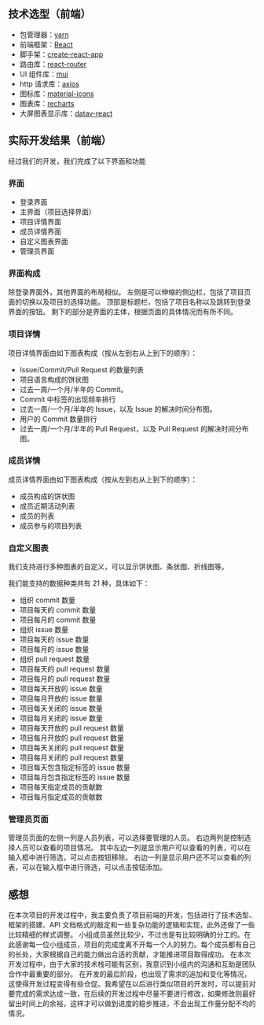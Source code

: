 ## 技术选型（前端）

- 包管理器：[yarn](https://yarnpkg.com/)
- 前端框架：[React](https://reactjs.org/)
- 脚手架：[create-react-app](https://create-react-app.dev/)
- 路由库：[react-router](https://reactrouter.com/)
- UI 组件库：[mui](https://mui.com)
- http 请求库：[axios](https://www.axios.com/)
- 图标库：[material-icons](https://material.io/icons/)
- 图表库：[recharts](https://recharts.org/)
- 大屏图表显示库：[datav-react](http://datav-react.jiaminghi.com)

## 实际开发结果（前端）

经过我们的开发，我们完成了以下界面和功能

### 界面

- 登录界面
- 主界面（项目选择界面）
- 项目详情界面
- 成员详情界面
- 自定义图表界面
- 管理员界面

### 界面构成

除登录界面外，其他界面的布局相似。
左侧是可以伸缩的侧边栏，包括了项目页面的切换以及项目的选择功能。
顶部是标题栏，包括了项目名称以及跳转到登录界面的按钮。
剩下的部分是界面的主体，根据页面的具体情况而有所不同。

### 项目详情

项目详情界面由如下图表构成（按从左到右从上到下的顺序）：

- Issue/Commit/Pull Request 的数量列表
- 项目语言构成的饼状图
- 过去一周/一个月/半年的 Commit。
- Commit 中标签的出现频率排行
- 过去一周/一个月/半年的 Issue，以及 Issue 的解决时间分布图。
- 用户的 Commit 数量排行
- 过去一周/一个月/半年的 Pull Request，以及 Pull Request 的解决时间分布图。

### 成员详情

成员详情界面由如下图表构成（按从左到右从上到下的顺序）：

- 成员构成的饼状图
- 成员近期活动列表
- 成员的列表
- 成员参与的项目列表

### 自定义图表

我们支持进行多种图表的自定义，可以显示饼状图、条状图、折线图等。

我们能支持的数据种类共有 21 种，具体如下：

- 组织 commit 数量
- 项目每天的 commit 数量
- 项目每月的 commit 数量
- 组织 issue 数量
- 项目每天的 issue 数量
- 项目每月的 issue 数量
- 组织 pull request 数量
- 项目每天的 pull request 数量
- 项目每月的 pull request 数量
- 项目每天开放的 issue 数量
- 项目每月开放的 issue 数量
- 项目每天关闭的 issue 数量
- 项目每月关闭的 issue 数量
- 项目每天开放的 pull request 数量
- 项目每月开放的 pull request 数量
- 项目每天关闭的 pull request 数量
- 项目每月关闭的 pull request 数量
- 项目每天包含指定标签的 issue 数量
- 项目每月包含指定标签的 issue 数量
- 项目每天指定成员的贡献数
- 项目每月指定成员的贡献数

### 管理员页面

管理员页面的左侧一列是人员列表，可以选择要管理的人员。
右边两列是控制选择人员可以查看的项目情况。
其中左边一列是显示用户可以查看的列表，可以在输入框中进行筛选，可以点击按钮移除。
右边一列是显示用户还不可以查看的列表，可以在输入框中进行筛选，可以点击按钮添加。

## 感想

在本次项目的开发过程中，我主要负责了项目前端的开发，包括进行了技术选型、框架的搭建、API 文档格式的敲定和一些复杂功能的逻辑和实现，此外还做了一些比较精细的样式调整。
小组成员虽然比较少，不过也是有比较明确的分工的。在此感谢每一位小组成员，项目的完成度离不开每一个人的努力。每个成员都有自己的长处，大家根据自己的能力做出合适的贡献，才能推进项目取得成功。
在本次开发过程中，由于大家的技术栈可能有区别，我意识到小组内的沟通和互助是团队合作中最重要的部分。
在开发的最后阶段，也出现了需求的追加和变化等情况，这使得开发过程变得有些仓促。我希望在以后进行类似项目的开发时，可以提前对要完成的需求达成一致，在后续的开发过程中尽量不要进行修改，如果修改则最好留出时间上的余裕，这样才可以做到进度的稳步推进，不会出现工作量分配不均的情况。
